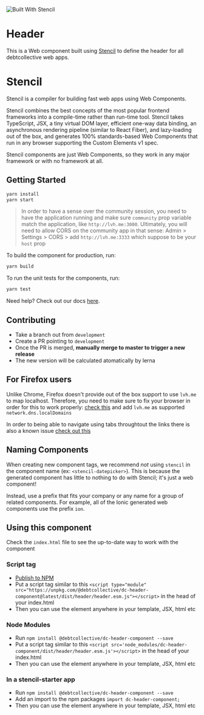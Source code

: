 ![Built With Stencil](https://img.shields.io/badge/-Built%20With%20Stencil-16161d.svg?logo=data%3Aimage%2Fsvg%2Bxml%3Bbase64%2CPD94bWwgdmVyc2lvbj0iMS4wIiBlbmNvZGluZz0idXRmLTgiPz4KPCEtLSBHZW5lcmF0b3I6IEFkb2JlIElsbHVzdHJhdG9yIDE5LjIuMSwgU1ZHIEV4cG9ydCBQbHVnLUluIC4gU1ZHIFZlcnNpb246IDYuMDAgQnVpbGQgMCkgIC0tPgo8c3ZnIHZlcnNpb249IjEuMSIgaWQ9IkxheWVyXzEiIHhtbG5zPSJodHRwOi8vd3d3LnczLm9yZy8yMDAwL3N2ZyIgeG1sbnM6eGxpbms9Imh0dHA6Ly93d3cudzMub3JnLzE5OTkveGxpbmsiIHg9IjBweCIgeT0iMHB4IgoJIHZpZXdCb3g9IjAgMCA1MTIgNTEyIiBzdHlsZT0iZW5hYmxlLWJhY2tncm91bmQ6bmV3IDAgMCA1MTIgNTEyOyIgeG1sOnNwYWNlPSJwcmVzZXJ2ZSI%2BCjxzdHlsZSB0eXBlPSJ0ZXh0L2NzcyI%2BCgkuc3Qwe2ZpbGw6I0ZGRkZGRjt9Cjwvc3R5bGU%2BCjxwYXRoIGNsYXNzPSJzdDAiIGQ9Ik00MjQuNywzNzMuOWMwLDM3LjYtNTUuMSw2OC42LTkyLjcsNjguNkgxODAuNGMtMzcuOSwwLTkyLjctMzAuNy05Mi43LTY4LjZ2LTMuNmgzMzYuOVYzNzMuOXoiLz4KPHBhdGggY2xhc3M9InN0MCIgZD0iTTQyNC43LDI5Mi4xSDE4MC40Yy0zNy42LDAtOTIuNy0zMS05Mi43LTY4LjZ2LTMuNkgzMzJjMzcuNiwwLDkyLjcsMzEsOTIuNyw2OC42VjI5Mi4xeiIvPgo8cGF0aCBjbGFzcz0ic3QwIiBkPSJNNDI0LjcsMTQxLjdIODcuN3YtMy42YzAtMzcuNiw1NC44LTY4LjYsOTIuNy02OC42SDMzMmMzNy45LDAsOTIuNywzMC43LDkyLjcsNjguNlYxNDEuN3oiLz4KPC9zdmc%2BCg%3D%3D&colorA=16161d&style=flat-square)

# Header

This is a Web component built using [Stencil](https://stenciljs.com/) to define the header for all debtcollective web apps.

# Stencil

Stencil is a compiler for building fast web apps using Web Components.

Stencil combines the best concepts of the most popular frontend frameworks into a compile-time rather than run-time tool.  Stencil takes TypeScript, JSX, a tiny virtual DOM layer, efficient one-way data binding, an asynchronous rendering pipeline (similar to React Fiber), and lazy-loading out of the box, and generates 100% standards-based Web Components that run in any browser supporting the Custom Elements v1 spec.

Stencil components are just Web Components, so they work in any major framework or with no framework at all.

## Getting Started

```bash
yarn install
yarn start
```

> In order to have a sense over the community session, you need to have the application running and make sure `community` prop variable match the application, like `http://lvh.me:3000`. Ultimately, you will need to allow CORS on the community app in that sense: Admin > Settings > CORS > add `http://lvh.me:3333` which suppose to be your `host` prop

To build the component for production, run:

```bash
yarn build
```

To run the unit tests for the components, run:

```bash
yarn test
```

Need help? Check out our docs [here](https://stenciljs.com/docs/my-first-component).

## Contributing

- Take a branch out from `development`
- Create a PR pointing to `development`
- Once the PR is merged, **manually merge to master to trigger a new release**
- The new version will be calculated atomatically by lerna

## For Firefox users

Unlike Chrome, Firefox doesn't provide out of the box support to use `lvh.me` to map localhost. Therefore, you need to make sure to fix your browser in order for this to work properly: [check this](https://stackoverflow.com/a/56049681/1422380) and add `lvh.me` as supported `network.dns.localDomains`

In order to being able to navigate using tabs throughtout the links there is also a known issue [check out this](https://stackoverflow.com/questions/11704828/how-to-allow-keyboard-focus-of-links-in-firefox/11713537#comment114177405_11713537)

## Naming Components

When creating new component tags, we recommend _not_ using `stencil` in the component name (ex: `<stencil-datepicker>`). This is because the generated component has little to nothing to do with Stencil; it's just a web component!

Instead, use a prefix that fits your company or any name for a group of related components. For example, all of the Ionic generated web components use the prefix `ion`.

## Using this component

Check the `index.html` file to see the up-to-date way to work with the component

### Script tag

- [Publish to NPM](https://docs.npmjs.com/getting-started/publishing-npm-packages)
- Put a script tag similar to this `<script type="module" src="https://unpkg.com/@debtcollective/dc-header-component@latest/dist/header/header.esm.js"></script>` in the head of your index.html
- Then you can use the element anywhere in your template, JSX, html etc

### Node Modules

- Run `npm install @debtcollective/dc-header-component --save`
- Put a script tag similar to this `<script src='node_modules/dc-header-component/dist/header/header.esm.js'></script>` in the head of your index.html
- Then you can use the element anywhere in your template, JSX, html etc

### In a stencil-starter app

- Run `npm install @debtcollective/dc-header-component --save`
- Add an import to the npm packages `import dc-header-component;`
- Then you can use the element anywhere in your template, JSX, html etc
